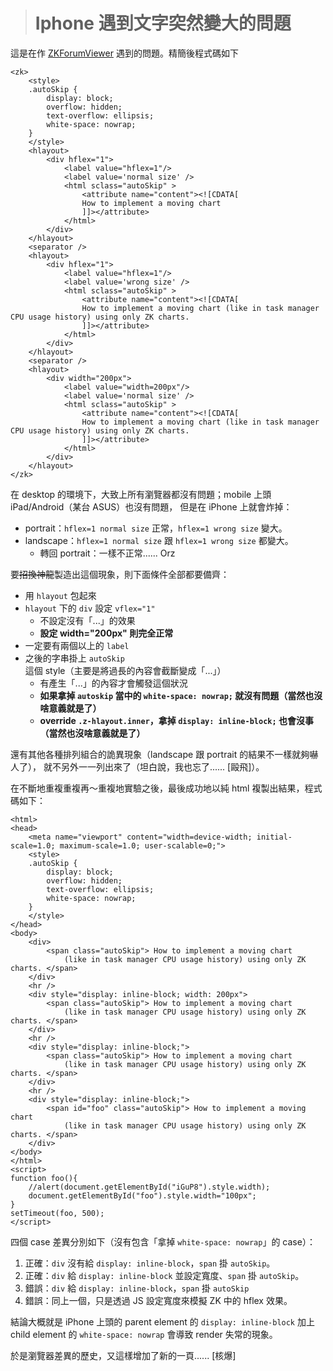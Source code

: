 > # Iphone 遇到文字突然變大的問題 #

這是在作 [ZKForumViewer] 遇到的問題。精簡後程式碼如下

	<zk>
		<style>
		.autoSkip {
			display: block;
			overflow: hidden;
			text-overflow: ellipsis;  
			white-space: nowrap;
		}
		</style>
		<hlayout>
			<div hflex="1">
				<label value="hflex=1"/>
				<label value='normal size' />
				<html sclass="autoSkip" >
					<attribute name="content"><![CDATA[
					How to implement a moving chart
					]]></attribute>
				</html>
			</div>
		</hlayout>
		<separator />
		<hlayout>
			<div hflex="1">
				<label value="hflex=1"/>
				<label value='wrong size' />
				<html sclass="autoSkip" >
					<attribute name="content"><![CDATA[
					How to implement a moving chart (like in task manager CPU usage history) using only ZK charts.
					]]></attribute>
				</html>
			</div>
		</hlayout>
		<separator />
		<hlayout>
			<div width="200px">
				<label value="width=200px"/>
				<label value='normal size' />
				<html sclass="autoSkip" >
					<attribute name="content"><![CDATA[
					How to implement a moving chart (like in task manager CPU usage history) using only ZK charts.
					]]></attribute>
				</html>
			</div>
		</hlayout>
	</zk>

在 desktop 的環境下，大致上所有瀏覽器都沒有問題；mobile 上頭 iPad/Android（某台 ASUS）也沒有問題，
但是在 iPhone 上就會炸掉：

* portrait：`hflex=1 normal size` 正常，`hflex=1 wrong size` 變大。
* landscape：`hflex=1 normal size` 跟 `hflex=1 wrong size` 都變大。
	* 轉回 portrait：一樣不正常...... Orz

要<strike>招換神龍</strike>製造出這個現象，則下面條件全部都要備齊：

* 用 `hlayout` 包起來
* `hlayout` 下的 `div` 設定 `vflex="1"`
	* 不設定沒有「...」的效果
	* __設定 width="200px" 則完全正常__
* 一定要有兩個以上的 `label`
* 之後的字串掛上 `autoSkip` 這個 style（主要是將過長的內容會截斷變成「...」）
	* 有產生「...」的內容才會觸發這個狀況
	* __如果拿掉 `autoskip` 當中的 `white-space: nowrap;` 就沒有問題（當然也沒啥意義就是了）__
	* __override `.z-hlayout.inner`，拿掉 `display: inline-block;` 也會沒事（當然也沒啥意義就是了）__

還有其他各種排列組合的詭異現象（landscape 跟 portrait 的結果不一樣就夠嚇人了），
就不另外一一列出來了（坦白說，我也忘了...... [毆飛]）。

在不斷地重複重複再～重複地實驗之後，最後成功地以純 html 複製出結果，程式碼如下：

	<html>
	<head>
		<meta name="viewport" content="width=device-width; initial-scale=1.0; maximum-scale=1.0; user-scalable=0;">
		<style>
		.autoSkip {
			display: block;
			overflow: hidden;
			text-overflow: ellipsis;
			white-space: nowrap;
		}
		</style>
	</head>
	<body>
		<div>
			<span class="autoSkip"> How to implement a moving chart
				(like in task manager CPU usage history) using only ZK charts. </span>
		</div>
		<hr />
		<div style="display: inline-block; width: 200px">
			<span class="autoSkip"> How to implement a moving chart
				(like in task manager CPU usage history) using only ZK charts. </span>
		</div>
		<hr />
		<div style="display: inline-block;">
			<span class="autoSkip"> How to implement a moving chart
				(like in task manager CPU usage history) using only ZK charts. </span>
		</div>
		<hr />
		<div style="display: inline-block;">
			<span id="foo" class="autoSkip"> How to implement a moving chart
				(like in task manager CPU usage history) using only ZK charts. </span>
		</div>
	</body>
	</html>
	<script>
	function foo(){
		//alert(document.getElementById("iGuP8").style.width);
		document.getElementById("foo").style.width="100px";
	}
	setTimeout(foo, 500);
	</script>

四個 case 差異分別如下（沒有包含「拿掉 `white-space: nowrap`」的 case）：

1. 正確：`div` 沒有給 `display: inline-block`，`span` 掛 `autoSkip`。
1. 正確：`div` 給 `display: inline-block` 並設定寬度、`span` 掛 `autoSkip`。
1. 錯誤：`div` 給 `display: inline-block`，`span` 掛 `autoSkip`
1. 錯誤：同上一個，只是透過 JS 設定寬度來模擬 ZK 中的 hflex 效果。

結論大概就是 iPhone 上頭的 parent element 的 `display: inline-block` 
加上 child element 的 `white-space: nowrap` 會導致 render 失常的現象。

於是瀏覽器差異的歷史，又這樣增加了新的一頁...... \[核爆]

[ZKForumViewer]: https://github.com/MontyPan/ZKForumViewer